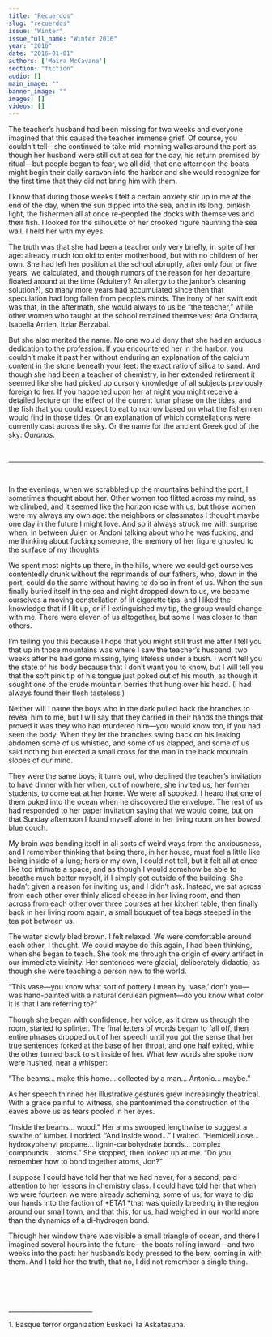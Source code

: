 ```yaml
---
title: "Recuerdos"
slug: "recuerdos"
issue: "Winter"
issue_full_name: "Winter 2016"
year: "2016"
date: "2016-01-01"
authors: ['Moira McCavana']
section: "fiction"
audio: []
main_image: ""
banner_image: ""
images: []
videos: []
---
```

The teacher’s husband had been missing for two weeks and everyone imagined that this caused the teacher immense grief. Of course, you couldn’t tell—she continued to take mid-morning walks around the port as though her husband were still out at sea for the day, his return promised by ritual—but people began to fear, we all did, that one afternoon the boats might begin their daily caravan into the harbor and she would recognize for the first time that they did not bring him with them. 

 I know that during those weeks I felt a certain anxiety stir up in me at the end of the day, when the sun dipped into the sea, and in its long, pinkish light, the fishermen all at once re-peopled the docks with themselves and their fish. I looked for the silhouette of her crooked figure haunting the sea wall. I held her with my eyes.

 The truth was that she had been a teacher only very briefly, in spite of her age: already much too old to enter motherhood, but with no children of her own. She had left her position at the school abruptly, after only four or five years, we calculated, and though rumors of the reason for her departure floated around at the time (Adultery? An allergy to the janitor’s cleaning solution?), so many more years had accumulated since then that speculation had long fallen from people’s minds. The irony of her swift exit was that, in the aftermath, she would always to us be “the teacher,” while other women who taught at the school remained themselves: Ana Ondarra, Isabella Arrien, Itziar Berzabal. 

 But she also merited the name. No one would deny that she had an arduous dedication to the profession. If you encountered her in the harbor, you couldn’t make it past her without enduring an explanation of the calcium content in the stone beneath your feet: the exact ratio of silica to sand. And though she had been a teacher of chemistry, in her extended retirement it seemed like she had picked up cursory knowledge of all subjects previously foreign to her. If you happened upon her at night you might receive a detailed lecture on the effect of the current lunar phase on the tides, and the fish that you could expect to eat tomorrow based on what the fishermen would find in those tides. Or an explanation of which constellations were currently cast across the sky. Or the name for the ancient Greek god of the sky: *Ouranos*.   

  

 ***

  

 In the evenings, when we scrabbled up the mountains behind the port, I sometimes thought about her. Other women too flitted across my mind, as we climbed, and it seemed like the horizon rose with us, but those women were my always my own age: the neighbors or classmates I thought maybe one day in the future I might love. And so it always struck me with surprise when, in between Julen or Andoni talking about who he was fucking, and me thinking about fucking someone, the memory of her figure ghosted to the surface of my thoughts. 

 We spent most nights up there, in the hills, where we could get ourselves contentedly drunk without the reprimands of our fathers, who, down in the port, could do the same without having to do so in front of us. When the sun finally buried itself in the sea and night dropped down to us, we became ourselves a moving constellation of lit cigarette tips, and I liked the knowledge that if I lit up, or if I extinguished my tip, the group would change with me. There were eleven of us altogether, but some I was closer to than others.

 I’m telling you this because I hope that you might still trust me after I tell you that up in those mountains was where I saw the teacher’s husband, two weeks after he had gone missing, lying lifeless under a bush. I won’t tell you the state of his body because that I don’t want you to know, but I will tell you that the soft pink tip of his tongue just poked out of his mouth, as though it sought one of the crude mountain berries that hung over his head. (I had always found their flesh tasteless.) 

 Neither will I name the boys who in the dark pulled back the branches to reveal him to me, but I will say that they carried in their hands the things that proved it was they who had murdered him—you would know too, if you had seen the body. When they let the branches swing back on his leaking abdomen some of us whistled, and some of us clapped, and some of us said nothing but erected a small cross for the man in the back mountain slopes of our mind.

 They were the same boys, it turns out, who declined the teacher’s invitation to have dinner with her when, out of nowhere, she invited us, her former students, to come eat at her home. We were all spooked. I heard that one of them puked into the ocean when he discovered the envelope. The rest of us had responded to her paper invitation saying that we would come, but on that Sunday afternoon I found myself alone in her living room on her bowed, blue couch. 

 My brain was bending itself in all sorts of weird ways from the anxiousness, and I remember thinking that being there, in her house, must feel a little like being inside of a lung; hers or my own, I could not tell, but it felt all at once like too intimate a space, and as though I would somehow be able to breathe much better myself, if I simply got outside of the building. She hadn’t given a reason for inviting us, and I didn’t ask. Instead, we sat across from each other over thinly sliced cheese in her living room, and then across from each other over three courses at her kitchen table, then finally back in her living room again, a small bouquet of tea bags steeped in the tea pot between us. 

 The water slowly bled brown. I felt relaxed. We were comfortable around each other, I thought. We could maybe do this again, I had been thinking, when she began to teach. She took me through the origin of every artifact in our immediate vicinity. Her sentences were glacial, deliberately didactic, as though she were teaching a person new to the world. 

 “This vase—you know what sort of pottery I mean by ‘vase,’ don’t you— was hand-painted with a natural cerulean pigment—do you know what color it is that I am referring to?”

 Though she began with confidence, her voice, as it drew us through the room, started to splinter. The final letters of words began to fall off, then entire phrases dropped out of her speech until you got the sense that her true sentences forked at the base of her throat, and one half exited, while the other turned back to sit inside of her. What few words she spoke now were hushed, near a whisper:

 “The beams… make this home… collected by a man… Antonio… maybe.” 

 As her speech thinned her illustrative gestures grew increasingly theatrical. With a grace painful to witness, she pantomimed the construction of the eaves above us as tears pooled in her eyes. 

 “Inside the beams… wood.” Her arms swooped lengthwise to suggest a swathe of lumber. I nodded. “And inside wood…” I waited. “Hemicellulose… hydroxyphenyl propane… lignin-carbohydrate bonds… complex compounds… atoms.” She stopped, then looked up at me. “Do you remember how to bond together atoms, Jon?”

 I suppose I could have told her that we had never, for a second, paid attention to her lessons in chemistry class. I could have told her that when we were fourteen we were already scheming, some of us, for ways to dip our hands into the faction of *ETA1 *that was quietly breeding in the region around our small town, and that this, for us, had weighed in our world more than the dynamics of a di-hydrogen bond. 

 Through her window there was visible a small triangle of ocean, and there I imagined several hours into the future—the boats rolling inward—and two weeks into the past: her husband’s body pressed to the bow, coming in with them. And I told her the truth, that no, I did not remember a single thing.

  

  

 \_\_\_\_\_\_\_\_\_\_\_\_\_\_\_\_\_\_\_\_\_\_\_\_\_\_

 1. Basque terror organization Euskadi Ta Askatasuna.  


  

  

  

  


